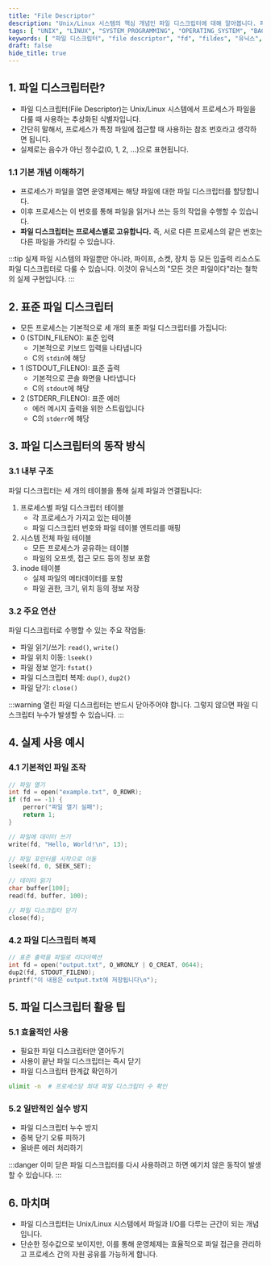 ```yaml
---
title: "File Descriptor"
description: "Unix/Linux 시스템의 핵심 개념인 파일 디스크립터에 대해 알아봅니다. 파일 디스크립터의 개념, 동작 방식, 표준 입출력과의 관계, 그리고 실제 사용 사례까지 상세히 설명합니다. 시스템 프로그래밍을 시작하는 개발자를 위한 실용적인 가이드입니다."
tags: [ "UNIX", "LINUX", "SYSTEM_PROGRAMMING", "OPERATING_SYSTEM", "BACKEND" ]
keywords: [ "파일 디스크립터", "file descriptor", "fd", "fildes", "유닉스", "리눅스", "시스템 프로그래밍", "표준 입출력", "stdin", "stdout", "stderr", "파일 핸들", "프로세스", "운영체제" ]
draft: false
hide_title: true
---
```


## 1. 파일 디스크립터란?

- 파일 디스크립터(File Descriptor)는 Unix/Linux 시스템에서 프로세스가 파일을 다룰 때 사용하는 추상화된 식별자입니다.
- 간단히 말해서, 프로세스가 특정 파일에 접근할 때 사용하는 참조 번호라고 생각하면 됩니다.
- 실제로는 음수가 아닌 정수값(0, 1, 2, ...)으로 표현됩니다.

### 1.1 기본 개념 이해하기

- 프로세스가 파일을 열면 운영체제는 해당 파일에 대한 파일 디스크립터를 할당합니다.
- 이후 프로세스는 이 번호를 통해 파일을 읽거나 쓰는 등의 작업을 수행할 수 있습니다.
- **파일 디스크립터는 프로세스별로 고유합니다.** 즉, 서로 다른 프로세스의 같은 번호는 다른 파일을 가리킬 수 있습니다.

:::tip
실제 파일 시스템의 파일뿐만 아니라, 파이프, 소켓, 장치 등 모든 입출력 리소스도 파일 디스크립터로 다룰 수 있습니다. 이것이 유닉스의 "모든 것은 파일이다"라는 철학의 실제 구현입니다.
:::

## 2. 표준 파일 디스크립터

- 모든 프로세스는 기본적으로 세 개의 표준 파일 디스크립터를 가집니다:
- 0 (STDIN_FILENO): 표준 입력
	- 기본적으로 키보드 입력을 나타냅니다
	- C의 `stdin`에 해당
- 1 (STDOUT_FILENO): 표준 출력
	- 기본적으로 콘솔 화면을 나타냅니다
	- C의 `stdout`에 해당
- 2 (STDERR_FILENO): 표준 에러
	- 에러 메시지 출력을 위한 스트림입니다
	- C의 `stderr`에 해당

## 3. 파일 디스크립터의 동작 방식

### 3.1 내부 구조

파일 디스크립터는 세 개의 테이블을 통해 실제 파일과 연결됩니다:

1. 프로세스별 파일 디스크립터 테이블
	- 각 프로세스가 가지고 있는 테이블
	- 파일 디스크립터 번호와 파일 테이블 엔트리를 매핑
2. 시스템 전체 파일 테이블
	- 모든 프로세스가 공유하는 테이블
	- 파일의 오프셋, 접근 모드 등의 정보 포함
3. inode 테이블
	- 실제 파일의 메타데이터를 포함
	- 파일 권한, 크기, 위치 등의 정보 저장

### 3.2 주요 연산

파일 디스크립터로 수행할 수 있는 주요 작업들:

- 파일 읽기/쓰기: `read()`, `write()`
- 파일 위치 이동: `lseek()`
- 파일 정보 얻기: `fstat()`
- 파일 디스크립터 복제: `dup()`, `dup2()`
- 파일 닫기: `close()`

:::warning
열린 파일 디스크립터는 반드시 닫아주어야 합니다. 그렇지 않으면 파일 디스크립터 누수가 발생할 수 있습니다.
:::

## 4. 실제 사용 예시

### 4.1 기본적인 파일 조작

```c
// 파일 열기
int fd = open("example.txt", O_RDWR);
if (fd == -1) {
    perror("파일 열기 실패");
    return 1;
}

// 파일에 데이터 쓰기
write(fd, "Hello, World!\n", 13);

// 파일 포인터를 시작으로 이동
lseek(fd, 0, SEEK_SET);

// 데이터 읽기
char buffer[100];
read(fd, buffer, 100);

// 파일 디스크립터 닫기
close(fd);
```

### 4.2 파일 디스크립터 복제

```c
// 표준 출력을 파일로 리다이렉션
int fd = open("output.txt", O_WRONLY | O_CREAT, 0644);
dup2(fd, STDOUT_FILENO);
printf("이 내용은 output.txt에 저장됩니다\n");
```

## 5. 파일 디스크립터 활용 팁

### 5.1 효율적인 사용

- 필요한 파일 디스크립터만 열어두기
- 사용이 끝난 파일 디스크립터는 즉시 닫기
- 파일 디스크립터 한계값 확인하기

```bash
ulimit -n  # 프로세스당 최대 파일 디스크립터 수 확인
```

### 5.2 일반적인 실수 방지

- 파일 디스크립터 누수 방지
- 중복 닫기 오류 피하기
- 올바른 에러 처리하기

:::danger
이미 닫은 파일 디스크립터를 다시 사용하려고 하면 예기치 않은 동작이 발생할 수 있습니다.
:::

## 6. 마치며

- 파일 디스크립터는 Unix/Linux 시스템에서 파일과 I/O를 다루는 근간이 되는 개념입니다. 
- 단순한 정수값으로 보이지만, 이를 통해 운영체제는 효율적으로 파일 접근을 관리하고 프로세스 간의 자원 공유를 가능하게 합니다.